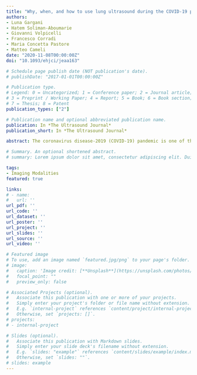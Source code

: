 ```yaml
---
title: "Why, when, and how to use lung ultrasound during the COVID-19 pandemic: enthusiasm and caution"
authors:
- Luna Gargani
- Hatem Soliman-Aboumarie
- Giovanni Volpicelli
- Francesco Corradi
- Maria Concetta Pastore
- Matteo Cameli 
date: "2020-11-08T00:00:00Z"
doi: "10.1093/ehjci/jeaa163"

# Schedule page publish date (NOT publication's date).
# publishDate: "2017-01-01T00:00:00Z"

# Publication type.
# Legend: 0 = Uncategorized; 1 = Conference paper; 2 = Journal article;
# 3 = Preprint / Working Paper; 4 = Report; 5 = Book; 6 = Book section;
# 7 = Thesis; 8 = Patent
publication_types: ["2"]

# Publication name and optional abbreviated publication name.
publication: In *The Ultrasound Journal*
publication_short: In *The Ultrasound Journal*

abstract: The coronavirus disease-2019 (COVID-19) pandemic is one of the major current global health issues, due to its high rate of infection and increasing mortality. SARS-CoV-2 is a novel coronavirus that spreads easily from symptomatic and asymptomatic patients through close contact and respiratory droplets, causing a severe acute respiratory infection in a certain percentage of cases.1 It is a challenge for clinicians to provide early diagnosis to isolate patients and prevent the most severe forms of acute distress respiratory syndrome (ARDS) or COVID-19 ARDS (CARDS), which represent a serious burden even for the most advanced medical systems.

# Summary. An optional shortened abstract.
# summary: Lorem ipsum dolor sit amet, consectetur adipiscing elit. Duis posuere tellus ac convallis placerat. Proin tincidunt magna sed ex sollicitudin condimentum.

tags:
- Imaging Modalities
featured: true

links:
# - name: 
#   url: ''
url_pdf: ''
url_code: ''
url_dataset: ''
url_poster: ''
url_project: ''
url_slides: ''
url_source: ''
url_video: ''

# Featured image
# To use, add an image named `featured.jpg/png` to your page's folder. 
# image:
#   caption: 'Image credit: [**Unsplash**](https://unsplash.com/photos/pLCdAaMFLTE)'
#   focal_point: ""
#   preview_only: false

# Associated Projects (optional).
#   Associate this publication with one or more of your projects.
#   Simply enter your project's folder or file name without extension.
#   E.g. `internal-project` references `content/project/internal-project/index.md`.
#   Otherwise, set `projects: []`.
# projects:
# - internal-project

# Slides (optional).
#   Associate this publication with Markdown slides.
#   Simply enter your slide deck's filename without extension.
#   E.g. `slides: "example"` references `content/slides/example/index.md`.
#   Otherwise, set `slides: ""`.
# slides: example
---
```


